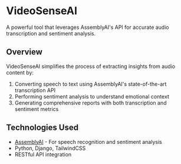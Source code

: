 # VideoSenseAI

A powerful tool that leverages AssemblyAI's API for accurate audio transcription and sentiment analysis.

## Overview

VideoSenseAI simplifies the process of extracting insights from audio content by:
1. Converting speech to text using AssemblyAI's state-of-the-art transcription API
2. Performing sentiment analysis to understand emotional context
3. Generating comprehensive reports with both transcription and sentiment metrics

## Technologies Used

- [AssemblyAI](https://www.assemblyai.com/) - For speech recognition and sentiment analysis
- Python, Django, TailwindCSS
- RESTful API integration


